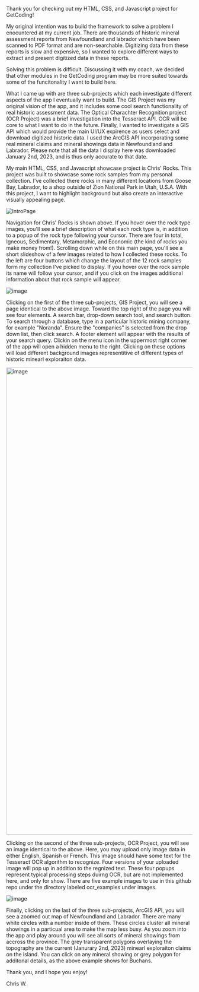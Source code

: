 Thank you for checking out my HTML, CSS, and Javascript project for GetCoding!

My original intention was to build the framework to solve a problem I enocuntered at my current job. There are thousands of historic mineral assessment reports from Newfoundland and labrador which have been scanned to PDF format and are non-searchable. Digitizing data from these reports is slow and expensive, so I wanted to explore different ways to extract and present digitized data in these reports. 

Solving this problem is difficult. Discussing it with my coach, we decided that other modules in the GetCoding program may be more suited towards some of the funcitonality I want to build here. 

What I came up with are three sub-projects which each investigate different aspects of the app I eventually want to build. The GIS Project was my original vision of the app, and it includes some cool search functionality of real historic assessment data. The Optical Charachter Recognition project (OCR Project) was a brief investigation into the Tesseract API. OCR will be core to what I want to do in the future. Finally, I wanted to investigate a GIS API which would provide the main UI/UX expirence as users select and download digitized historic data. I used the ArcGIS API incorporating some real mineral claims and mineral showings data in Newfoundland and Labrador. Please note that all the data I display here was downloaded January 2nd, 2023, and is thus only accurate to that date. 

My main HTML, CSS, and Javascript showcase project is Chris' Rocks. This project was built to showcase some rock samples from my personal collection. I've collected there rocks in many different locations from Goose Bay, Labrador, to a shop outside of Zion National Park in Utah, U.S.A. With this project, I want to highlight background but also create an interactive visually appealing page. 

![IntroPage](https://user-images.githubusercontent.com/34209214/223201101-8cfcdbdd-8d80-472d-8fa7-d9958e674df3.png)

Navigation for Chris' Rocks is shown above. If you hover over the rock type images, you'll see a brief description of what each rock type is, in addition to a popup of the rock type following your cursor. There are four in total, Igneous, Sedimentary, Metamorphic, and Economic (the kind of rocks you make money from!). Scrolling down while on this main page, you'll see a short slideshow of a few images related to how I collected these rocks. To the left are four buttons which change the layout of the 12 rock samples form my collection I've picked to display. If you hover over the rock sample its name will follow your cursor, and if you click on the images additional information about that rock sample will appear. 

![image](https://user-images.githubusercontent.com/34209214/223204427-04b30b6d-6bd4-4a66-82b5-7b56027cbd21.png)

Clicking on the first of the three sub-projects, GIS Project, you will see a page identical to the above image. Toward the top right of the page you will see four elements. A search bar, drop-down search tool, and search button. To search through a database, type in a particular historic mining company, for example "Noranda". Ensure the "companies" is selected from the drop down list, then click search. A footer element will appear with the results of your search query. Clickin on the menu icon in the uppermost right corner of the app will open a hidden menu to the right. Clicking on these options will load different background images representitive of different types of historic minearl exploraiton data. 

<img width="1259" alt="image" src="https://user-images.githubusercontent.com/34209214/223279537-042260c0-7233-4645-9db8-49b6abe427b4.png">

Clicking on the second of the three sub-projects, OCR Project, you will see an image identical to the above. Here, you may upload only image data in either English, Spanish or French. This image should have some text for the Tesseract OCR algorithm to recognize. Four versions of your uploaded image will pop up in addition to the regnized text. These four popups represent typical processing steps duirng OCR, but are not implemented here, and only for show. There are five example images to use in this github repo under the directory labeled ocr_examples under images.

![image](https://user-images.githubusercontent.com/34209214/223206044-2e950705-db32-4b3d-b1f5-166a460893fc.png)

Finally, clicking on the last of the three sub-projects, ArcGIS API, you will see a zoomed out map of Newfoundland and Labrador. There are many white circles with a number inside of them. These circles cluster all mineral showings in a particual area to make the map less busy. As you zoom into the app and play around you will see all sorts of mineral showings from accross the province. The grey transparent polygons overlaying the topography are the current (Janurary 2nd, 2023) minearl exploraiton claims on the island. You can click on any mineral showing or grey polygon for additonal details, as the above example shows for Buchans.

Thank you, and I hope you enjoy!

Chris W.
